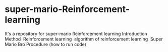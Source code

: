 # super-mario-Reinforcement-learning
It's a repository for super-mario Reinforcement learning
Introduction
Method 
Reinforcement learning 
algorithm of reinforcement learning 
Super Mario Bro Procedure (how to run code) 
